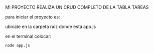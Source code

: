 
MI PROYECTO REALIZA UN CRUD COMPLETO DE LA TABLA TAREAS

para iniciar el proyecto es:

ubicate en la carpeta raiz donde esta app.js

en el terminal colocar:

    node app.js